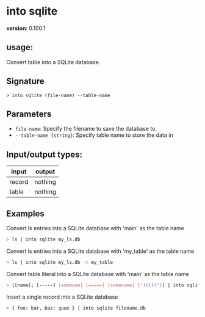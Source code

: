 # into sqlite

**version**: 0.100.1

## **usage**:

Convert table into a SQLite database.

## Signature

`> into sqlite (file-name) --table-name`

## Parameters

- `file-name`: Specify the filename to save the database to.
- `--table-name {string}`: Specify table name to store the data in

## Input/output types:

| input  | output  |
| ------ | ------- |
| record | nothing |
| table  | nothing |

## Examples

Convert ls entries into a SQLite database with 'main' as the table name

```bash
> ls | into sqlite my_ls.db
```

Convert ls entries into a SQLite database with 'my_table' as the table name

```bash
> ls | into sqlite my_ls.db -t my_table
```

Convert table literal into a SQLite database with 'main' as the table name

```bash
> [[name]; [-----] [someone] [=====] [somename] ['(((((']] | into sqlite filename.db
```

Insert a single record into a SQLite database

```bash
> { foo: bar, baz: quux } | into sqlite filename.db
```
